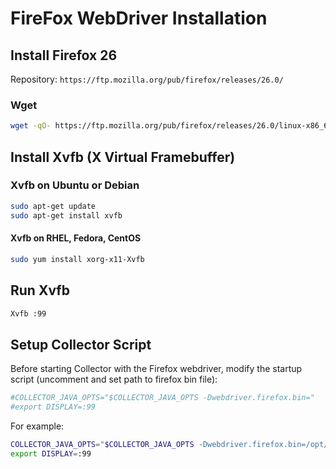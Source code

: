 # FireFox WebDriver Installation

## Install Firefox 26

Repository: `https://ftp.mozilla.org/pub/firefox/releases/26.0/`

### Wget

```sh
wget -qO- https://ftp.mozilla.org/pub/firefox/releases/26.0/linux-x86_64/en-US/firefox-26.0.tar.bz2 | tar -C /opt -xvj
```

## Install Xvfb (X Virtual Framebuffer)

### Xvfb on Ubuntu or Debian

```sh
sudo apt-get update
sudo apt-get install xvfb
```

#### Xvfb on RHEL, Fedora, CentOS

```sh
sudo yum install xorg-x11-Xvfb
```

## Run Xvfb

```sh
Xvfb :99
```

## Setup Collector Script

Before starting Collector with the Firefox webdriver, modify the startup script (uncomment and set path to firefox bin file):

```sh
#COLLECTOR_JAVA_OPTS="$COLLECTOR_JAVA_OPTS -Dwebdriver.firefox.bin="
#export DISPLAY=:99
````

For example:

```sh
COLLECTOR_JAVA_OPTS="$COLLECTOR_JAVA_OPTS -Dwebdriver.firefox.bin=/opt/firefox/firefox"
export DISPLAY=:99
```
